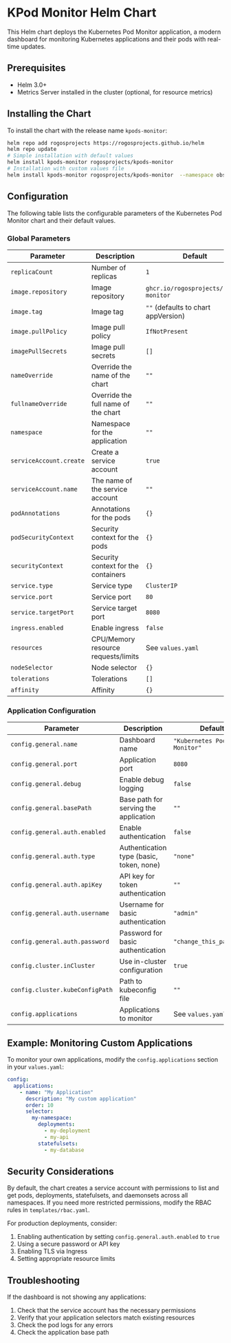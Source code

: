 # KPod Monitor Helm Chart

This Helm chart deploys the Kubernetes Pod Monitor application, a modern dashboard for monitoring Kubernetes applications and their pods with real-time updates.

## Prerequisites

- Helm 3.0+
- Metrics Server installed in the cluster (optional, for resource metrics)

## Installing the Chart

To install the chart with the release name `kpods-monitor`:

```bash
helm repo add rogosprojects https://rogosprojects.github.io/helm
helm repo update
# Simple installation with default values
helm install kpods-monitor rogosprojects/kpods-monitor
# Installation with custom values file
helm install kpods-monitor rogosprojects/kpods-monitor  --namespace observability --create-namespace --values values.yaml
```

## Configuration

The following table lists the configurable parameters of the Kubernetes Pod Monitor chart and their default values.

### Global Parameters

| Parameter                 | Description                                     | Default                        |
|---------------------------|-------------------------------------------------|--------------------------------|
| `replicaCount`            | Number of replicas                              | `1`                            |
| `image.repository`        | Image repository                                | `ghcr.io/rogosprojects/kpods-monitor` |
| `image.tag`               | Image tag                                       | `""` (defaults to chart appVersion) |
| `image.pullPolicy`        | Image pull policy                               | `IfNotPresent`                 |
| `imagePullSecrets`        | Image pull secrets                              | `[]`                           |
| `nameOverride`            | Override the name of the chart                  | `""`                           |
| `fullnameOverride`        | Override the full name of the chart             | `""`                           |
| `namespace`               | Namespace for the application                   | `""`                           |
| `serviceAccount.create`   | Create a service account                        | `true`                         |
| `serviceAccount.name`     | The name of the service account                 | `""`                           |
| `podAnnotations`          | Annotations for the pods                        | `{}`                           |
| `podSecurityContext`      | Security context for the pods                   | `{}`                           |
| `securityContext`         | Security context for the containers             | `{}`                           |
| `service.type`            | Service type                                    | `ClusterIP`                    |
| `service.port`            | Service port                                    | `80`                           |
| `service.targetPort`      | Service target port                             | `8080`                         |
| `ingress.enabled`         | Enable ingress                                  | `false`                        |
| `resources`               | CPU/Memory resource requests/limits             | See `values.yaml`              |
| `nodeSelector`            | Node selector                                   | `{}`                           |
| `tolerations`             | Tolerations                                     | `[]`                           |
| `affinity`                | Affinity                                        | `{}`                           |

### Application Configuration

| Parameter                                  | Description                                     | Default                        |
|--------------------------------------------|-------------------------------------------------|--------------------------------|
| `config.general.name`                      | Dashboard name                                  | `"Kubernetes Pod Monitor"`     |
| `config.general.port`                      | Application port                                | `8080`                         |
| `config.general.debug`                     | Enable debug logging                            | `false`                        |
| `config.general.basePath`                  | Base path for serving the application           | `""`                           |
| `config.general.auth.enabled`              | Enable authentication                           | `false`                        |
| `config.general.auth.type`                 | Authentication type (basic, token, none)        | `"none"`                       |
| `config.general.auth.apiKey`               | API key for token authentication                | `""`                           |
| `config.general.auth.username`             | Username for basic authentication               | `"admin"`                      |
| `config.general.auth.password`             | Password for basic authentication               | `"change_this_password"`       |
| `config.cluster.inCluster`                 | Use in-cluster configuration                    | `true`                         |
| `config.cluster.kubeConfigPath`            | Path to kubeconfig file                         | `""`                           |
| `config.applications`                      | Applications to monitor                         | See `values.yaml`              |

## Example: Monitoring Custom Applications

To monitor your own applications, modify the `config.applications` section in your `values.yaml`:

```yaml
config:
  applications:
    - name: "My Application"
      description: "My custom application"
      order: 10
      selector:
        my-namespace:
          deployments:
            - my-deployment
            - my-api
          statefulsets:
            - my-database
```

## Security Considerations

By default, the chart creates a service account with permissions to list and get pods, deployments, statefulsets, and daemonsets across all namespaces. If you need more restricted permissions, modify the RBAC rules in `templates/rbac.yaml`.

For production deployments, consider:

1. Enabling authentication by setting `config.general.auth.enabled` to `true`
2. Using a secure password or API key
3. Enabling TLS via Ingress
4. Setting appropriate resource limits

## Troubleshooting

If the dashboard is not showing any applications:

1. Check that the service account has the necessary permissions
2. Verify that your application selectors match existing resources
3. Check the pod logs for any errors
4. Check the application base path